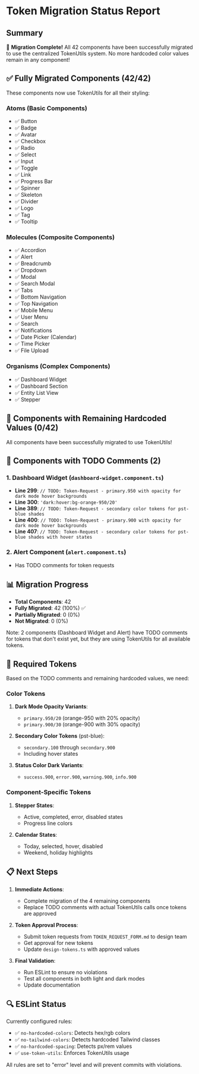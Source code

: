 # Token Migration Status Report

## Summary
🎉 **Migration Complete!** All 42 components have been successfully migrated to use the centralized TokenUtils system. No more hardcoded color values remain in any component!

## ✅ Fully Migrated Components (42/42)
These components now use TokenUtils for all their styling:

### Atoms (Basic Components)
- ✅ Button
- ✅ Badge
- ✅ Avatar
- ✅ Checkbox
- ✅ Radio
- ✅ Select
- ✅ Input
- ✅ Toggle
- ✅ Link
- ✅ Progress Bar
- ✅ Spinner
- ✅ Skeleton
- ✅ Divider
- ✅ Logo
- ✅ Tag
- ✅ Tooltip

### Molecules (Composite Components)
- ✅ Accordion
- ✅ Alert
- ✅ Breadcrumb
- ✅ Dropdown
- ✅ Modal
- ✅ Search Modal
- ✅ Tabs
- ✅ Bottom Navigation
- ✅ Top Navigation
- ✅ Mobile Menu
- ✅ User Menu
- ✅ Search
- ✅ Notifications
- ✅ Date Picker (Calendar)
- ✅ Time Picker
- ✅ File Upload

### Organisms (Complex Components)
- ✅ Dashboard Widget
- ✅ Dashboard Section
- ✅ Entity List View
- ✅ Stepper

## 🔧 Components with Remaining Hardcoded Values (0/42)

All components have been successfully migrated to use TokenUtils!

## 🚨 Components with TODO Comments (2)

### 1. **Dashboard Widget** (`dashboard-widget.component.ts`)
   - **Line 299**: `// TODO: Token-Request - primary.950 with opacity for dark mode hover backgrounds`
   - **Line 300**: `'dark:hover:bg-orange-950/20'`
   - **Line 389**: `// TODO: Token-Request - secondary color tokens for pst-blue shades`
   - **Line 400**: `// TODO: Token-Request - primary.900 with opacity for dark mode hover backgrounds`
   - **Line 407**: `// TODO: Token-Request - secondary color tokens for pst-blue shades with hover states`

### 2. **Alert Component** (`alert.component.ts`)
   - Has TODO comments for token requests

## 📊 Migration Progress

- **Total Components**: 42
- **Fully Migrated**: 42 (100%) ✅
- **Partially Migrated**: 0 (0%)
- **Not Migrated**: 0 (0%)

Note: 2 components (Dashboard Widget and Alert) have TODO comments for tokens that don't exist yet, but they are using TokenUtils for all available tokens.

## 🎯 Required Tokens

Based on the TODO comments and remaining hardcoded values, we need:

### Color Tokens
1. **Dark Mode Opacity Variants**:
   - `primary.950/20` (orange-950 with 20% opacity)
   - `primary.900/30` (orange-900 with 30% opacity)

2. **Secondary Color Tokens** (pst-blue):
   - `secondary.100` through `secondary.900`
   - Including hover states

3. **Status Color Dark Variants**:
   - `success.900`, `error.900`, `warning.900`, `info.900`

### Component-Specific Tokens
1. **Stepper States**:
   - Active, completed, error, disabled states
   - Progress line colors

2. **Calendar States**:
   - Today, selected, hover, disabled
   - Weekend, holiday highlights

## 📋 Next Steps

1. **Immediate Actions**:
   - Complete migration of the 4 remaining components
   - Replace TODO comments with actual TokenUtils calls once tokens are approved

2. **Token Approval Process**:
   - Submit token requests from `TOKEN_REQUEST_FORM.md` to design team
   - Get approval for new tokens
   - Update `design-tokens.ts` with approved values

3. **Final Validation**:
   - Run ESLint to ensure no violations
   - Test all components in both light and dark modes
   - Update documentation

## 🔍 ESLint Status

Currently configured rules:
- ✅ `no-hardcoded-colors`: Detects hex/rgb colors
- ✅ `no-tailwind-colors`: Detects hardcoded Tailwind classes  
- ✅ `no-hardcoded-spacing`: Detects px/rem values
- ✅ `use-token-utils`: Enforces TokenUtils usage

All rules are set to "error" level and will prevent commits with violations.
